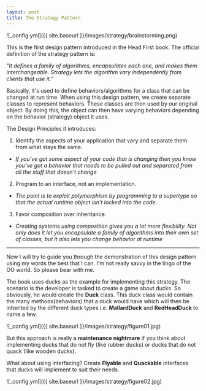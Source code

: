```yaml
---
layout: post
title: The Strategy Pattern
---
```


![_config.yml]({{ site.baseurl }}/images/strategy/brainstorming.png)

This is the first design pattern introduced in the Head First book. The official definition of the strategy pattern is:

*"It defines a family of algorithms, encapsulates each one, and makes them interchangeable. Strategy lets the algorithm vary independently from clients that use it."*

Basically, it's used to define behaviors/algorithms for a class that can be changed at run time. When using this design pattern, we create separate classes to represent behaviors. These classes are then used by our original object. By doing this, the object can then have varying behaviors depending on the behavior (strategy) object it uses.

The Design Principles it introduces:
1. Identify the aspects of your application that vary and separate them from what stays the same.
- *If you’ve got some aspect of your code that is changing then you know you’ve got a behavior that needs to be pulled out and separated from all the stuff that doesn’t change*
2. Program to an interface, not an implementation.
- *The point is to exploit polymorphism by programming to a supertype so that the actual runtime object isn’t locked into the code.*
3. Favor composition over inheritance.
- *Creating systems using composition gives you a lot more flexibility. Not only does it let you encapsulate a family of algorithms into their own set of classes, but it also lets you change behavior at runtime*

___

Now I will try to guide you through the demonstration of this design pattern using my words the best that I can. I'm not really savvy in the lingo of the OO world. So please bear with me.

The book uses ducks as the example for implementing this strategy. The scenario is the developer is tasked to create a game about ducks. So obviously, he would create the **Duck** class. This duck class would contain the many methods(behaviors) that a duck would have which will then be inherited by the different duck types i.e. **MallardDuck** and **RedHeadDuck** to name a few.

![_config.yml]({{ site.baseurl }}/images/strategy/figure01.jpg)

But this approach is really a **maintenance nightmare** if you think about implementing ducks that do not fly (like rubber ducks) or ducks that do not quack (like wooden ducks).

What about using interfacing? Create **Flyable** and **Quackable** interfaces that ducks will implement to suit their needs.

![_config.yml]({{ site.baseurl }}/images/strategy/figure02.jpg)
